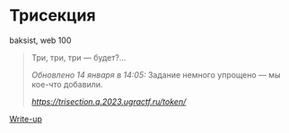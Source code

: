 # Трисекция

baksist, web 100

> Три, три, три — будет?...
>
> *Обновлено 14 января в 14:05:* Задание немного упрощено — мы кое-что добавили.
>
> *https://trisection.q.2023.ugractf.ru/token/*

[Write-up](WRITEUP.md)
